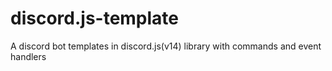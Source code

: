 # discord.js-template
A discord bot templates in discord.js(v14) library with commands and event handlers 
